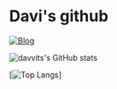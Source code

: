 # Davi's github
[![Blog](https://img.shields.io/badge/Instagram-E4405F?style=for-the-badge&logo=instagram&logoColor=white)](https://www.instagram.com/davvits_/)

![davvits's GitHub stats](https://github-readme-stats.vercel.app/api?username=Davvits&show_icons=true&theme=tokyonight)

[![Top Langs](https://github-readme-stats.vercel.app/api/top-langs/?username=Davvits&hide_progress=false&theme=tokyonight)]